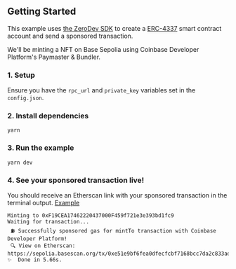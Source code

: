 ## Getting Started

This example uses [the ZeroDev SDK](https://docs.zerodev.app/) to create a [ERC-4337](https://www.erc4337.io/) smart contract account and send a sponsored transaction.

We'll be minting a NFT on Base Sepolia using Coinbase Developer Platform's Paymaster & Bundler.

### 1. Setup

Ensure you have the `rpc_url` and `private_key` variables set in the `config.json`.

### 2. Install dependencies

```
yarn
```

### 3. Run the example

```
yarn dev
```

### 4. See your sponsored transaction live!

You should receive an Etherscan link with your sponsored transaction in the terminal output. [Example](https://sepolia.basescan.org/tx/0xe51e9bf6fea0dfecfcbf7168bcc7da2c833ad0dcac5651940953a89857674885)

```
Minting to 0xF19CEA17462220437000F459f721e3e393bd1fc9
Waiting for transaction...
 ⛽ Successfully sponsored gas for mintTo transaction with Coinbase Developer Platform!
 🔍 View on Etherscan: https://sepolia.basescan.org/tx/0xe51e9bf6fea0dfecfcbf7168bcc7da2c833ad0dcac5651940953a89857674885
✨  Done in 5.66s.
```
